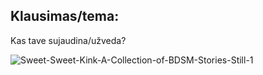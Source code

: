## Klausimas/tema:
Kas tave sujaudina/užveda?

![Sweet-Sweet-Kink-A-Collection-of-BDSM-Stories-Still-1](https://user-images.githubusercontent.com/75223984/101546380-5dc33180-39b1-11eb-99eb-72c7bbc53e52.png)
